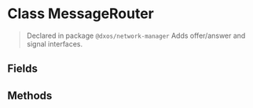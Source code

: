 # Class MessageRouter
> Declared in package `@dxos/network-manager`
Adds offer/answer and signal interfaces.

## Fields

## Methods
